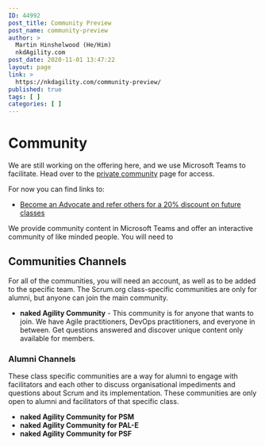 ```yaml
---
ID: 44992
post_title: Community Preview
post_name: community-preview
author: >
  Martin Hinshelwood (He/Him)
  nkdAgility.com
post_date: 2020-11-01 13:47:22
layout: page
link: >
  https://nkdagility.com/community-preview/
published: true
tags: [ ]
categories: [ ]
---
```

<!-- wp:heading {"level":1} -->
<h1 id="h-community">Community</h1>
<!-- /wp:heading -->

<!-- wp:paragraph -->
<p>We are still working on the offering here, and we use Microsoft Teams to facilitate. Head over to the <a href="/community">private community</a> page for access.</p>
<!-- /wp:paragraph -->

<!-- wp:paragraph -->
<p>For now you can find links to:</p>
<!-- /wp:paragraph -->

<!-- wp:list -->
<ul><li><a href="/community/become-an-advocate">Become an Advocate and refer others for a 20% discount on future classes</a></li></ul>
<!-- /wp:list -->

<!-- wp:paragraph -->
<p>We provide community content in Microsoft Teams and offer an interactive community of like minded people. You will need to </p>
<!-- /wp:paragraph -->

<!-- wp:heading -->
<h2 id="h-communities-channels">Communities Channels</h2>
<!-- /wp:heading -->

<!-- wp:paragraph -->
<p>For all of the communities, you will need an account, as well as to be added to the specific team. The Scrum.org class-specific communities are only for alumni, but anyone can join the main community.</p>
<!-- /wp:paragraph -->

<!-- wp:list -->
<ul><li><strong>naked Agility Community</strong> - This community is for anyone that wants to join. We have Agile practitioners, DevOps practitioners, and everyone in between. Get questions answered and discover unique content only available for members.</li></ul>
<!-- /wp:list -->

<!-- wp:heading {"level":3} -->
<h3 id="h-alumni-channels">Alumni Channels</h3>
<!-- /wp:heading -->

<!-- wp:paragraph -->
<p>These class specific communities are a way for alumni to engage with facilitators and each other to discuss organisational impediments and questions about Scrum and its implementation. These communities are only open to alumni and facilitators of that specific class.</p>
<!-- /wp:paragraph -->

<!-- wp:list -->
<ul><li><strong>naked Agility Community for PSM </strong></li><li><strong>naked Agility Community for PAL-E </strong></li><li><strong>naked Agility Community for PSF </strong></li></ul>
<!-- /wp:list -->

<!-- wp:paragraph -->
<p></p>
<!-- /wp:paragraph -->
